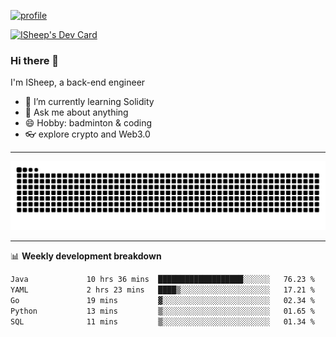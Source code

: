 [![profile](https://user-images.githubusercontent.com/54968314/208005045-e4b42f3b-833d-4242-bfcc-e764865553a2.svg)](https://www.calligrapher.ai/)

<a href="https://app.daily.dev/linziyang1106"><img src="https://api.daily.dev/devcards/v2/i4Spwx5Skx5FpTqWcwoit.png?r=kgx&type=wide" width="652" alt="ISheep's Dev Card"/></a>

### Hi there 🐏

I'm ISheep, a back-end engineer

- 🔭 I’m currently learning Solidity
- 💬 Ask me about anything
- 😄 Hobby: badminton & coding
- 👓 explore crypto and Web3.0

-------

![](https://raw.githubusercontent.com/ISheepp/ISheepp/output/github-contribution-grid-snake.svg)

-------

📊 **Weekly development breakdown**
<!--START_SECTION:waka-->

```txt
Java             10 hrs 36 mins  ███████████████████░░░░░░   76.23 %
YAML             2 hrs 23 mins   ████▒░░░░░░░░░░░░░░░░░░░░   17.21 %
Go               19 mins         ▓░░░░░░░░░░░░░░░░░░░░░░░░   02.34 %
Python           13 mins         ▒░░░░░░░░░░░░░░░░░░░░░░░░   01.65 %
SQL              11 mins         ▒░░░░░░░░░░░░░░░░░░░░░░░░   01.34 %
```

<!--END_SECTION:waka-->
